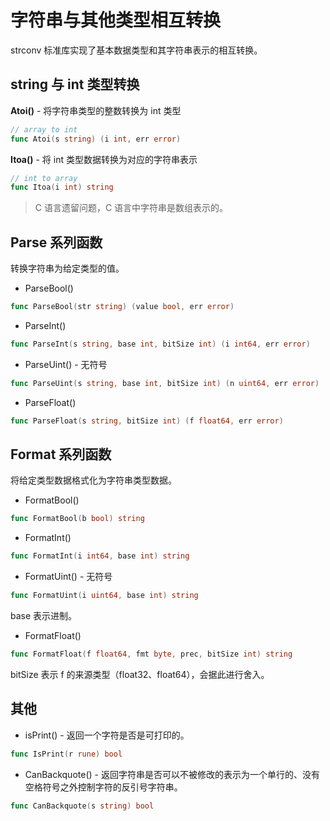 # 字符串与其他类型相互转换

strconv 标准库实现了基本数据类型和其字符串表示的相互转换。

## string 与 int 类型转换

**Atoi()** - 将字符串类型的整数转换为 int 类型

```go
// array to int
func Atoi(s string) (i int, err error)
```

**Itoa()** - 将 int 类型数据转换为对应的字符串表示

```go
// int to array
func Itoa(i int) string
```

> C 语言遗留问题，C 语言中字符串是数组表示的。

## Parse 系列函数

转换字符串为给定类型的值。

- ParseBool()

```go
func ParseBool(str string) (value bool, err error)
```

- ParseInt()

```go
func ParseInt(s string, base int, bitSize int) (i int64, err error)
```

- ParseUint() - 无符号

```go
func ParseUint(s string, base int, bitSize int) (n uint64, err error)
```

- ParseFloat()

```go
func ParseFloat(s string, bitSize int) (f float64, err error)
```

## Format 系列函数

将给定类型数据格式化为字符串类型数据。

- FormatBool()

```go
func FormatBool(b bool) string
```

- FormatInt()

```go
func FormatInt(i int64, base int) string
```

- FormatUint() - 无符号

```go
func FormatUint(i uint64, base int) string
```

base 表示进制。

- FormatFloat()

```go
func FormatFloat(f float64, fmt byte, prec, bitSize int) string
```

bitSize 表示 f 的来源类型（float32、float64），会据此进行舍入。

## 其他

- isPrint() - 返回一个字符是否是可打印的。

```go
func IsPrint(r rune) bool
```

- CanBackquote() - 返回字符串是否可以不被修改的表示为一个单行的、没有空格符号之外控制字符的反引号字符串。

```go
func CanBackquote(s string) bool
```
